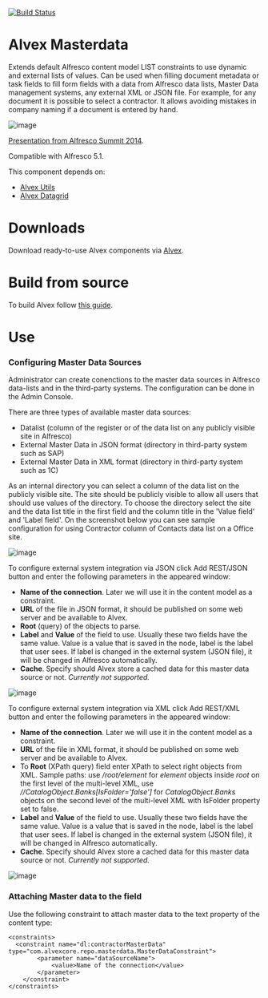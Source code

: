 
[![Build Status](https://travis-ci.org/ITDSystems/alvex-reports.svg?branch=master)](https://travis-ci.org/ITDSystems/alvex-masterdata)

# Alvex Masterdata

Extends default Alfresco content model LIST constraints to use dynamic and external lists of values. Can be used when filling document metadata or task fields to fill form fields with a data from Alfresco data lists, Master Data management systems, any external XML or JSON file. For example, for any document it is possible to select a contractor. It allows avoiding mistakes in company naming if a document is entered by hand.

![image](http://docs.alvexcore.com/en-US/Alvex/2.1/html-single/Admin_Guide/images/img33.png)

[Presentation from Alfresco Summit 2014](http://www.slideshare.net/itdsystems/using-master-data).

Compatible with Alfresco 5.1.

This component depends on:
* [Alvex Utils](https://github.com/ITDSystems/alvex-utils)
* [Alvex Datagrid](https://github.com/ITDSystems/alvex-datagrid)

# Downloads

Download ready-to-use Alvex components via [Alvex](https://github.com/ITDSystems/alvex#downloads).

# Build from source

To build Alvex follow [this guide](https://github.com/ITDSystems/alvex#build-component-from-source).

# Use

### Configuring Master Data Sources

Administrator can create conenctions to the master data sources in Alfresco data-lists and in the third-party systems. The configuration can be done in the Admin Console.

There are three types of available master data sources:
* Datalist (column of the register or of the data list on any publicly visible site in Alfresco)
* External Master Data in JSON format (directory in third-party system such as SAP)
* External Master Data in XML format (directory in third-party system such as 1C)

As an internal directory you can select a column of the data list on the publicly visible site. The site should be publicly visible to allow all users that should use values of the directory. To choose the directory select the site and the data list title in the first field and the column title in the 'Value field' and 'Label field'. On the screenshot below you can see sample configuration for using Contractor column of Contacts data list on a Office site.

![image](http://docs.alvexcore.com/en-US/Alvex/2.1/html-single/Admin_Guide/images/img34.png)

To configure external system integration via JSON click Add REST/JSON button and enter the following parameters in the appeared window:
* **Name of the connection**. Later we will use it in the content model as a constraint.
* **URL** of the file in JSON format, it should be published on some web server and be available to Alvex.
* **Root** (query) of the objects to parse.
* **Label** and **Value** of the field to use. Usually these two fields have the same value. Value is a value that is saved in the node, label is the label that user sees. If label is changed in the external system (JSON file), it will be changed in Alfresco automatically.
* **Cache**. Specify should Alvex store a cached data for this master data source or not. *Currently not supported.*

![image](http://docs.alvexcore.com/en-US/Alvex/2.1/html-single/Admin_Guide/images/img35.png)

To configure external system integration via XML click Add REST/XML button and enter the following parameters in the appeared window:
* **Name of the connection**. Later we will use it in the content model as a constraint.
* **URL** of the file in XML format, it should be published on some web server and be available to Alvex.
* To **Root** (XPath query) field enter XPath to select right objects from XML. Sample paths: use */root/element* for *element* objects inside *root* on the first level of the multi-level XML, use *//CatalogObject.Banks[IsFolder='false']* for *CatalogObject.Banks* objects on the second level of the multi-level XML with IsFolder property set to false.
* **Label** and **Value** of the field to use. Usually these two fields have the same value. Value is a value that is saved in the node, label is the label that user sees. If label is changed in the external system (JSON file), it will be changed in Alfresco automatically.
* **Cache**. Specify should Alvex store a cached data for this master data source or not. *Currently not supported.*

![image](http://docs.alvexcore.com/en-US/Alvex/2.1/html-single/Admin_Guide/images/img36.png)

### Attaching Master data to the field

Use the following constraint to attach master data to the text property of the content type:

```
<constraints>
  <constraint name="dl:contractorMasterData" type="com.alvexcore.repo.masterdata.MasterDataConstraint">
		<parameter name="dataSourceName">
			<value>Name of the connection</value>
		</parameter>
	</constraint>
</constraints>
```

